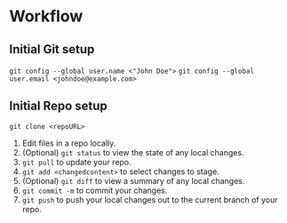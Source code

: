 # Workflow

## Initial Git setup
`git config --global user.name <"John Doe">`
`git config --global user.email <johndoe@example.com>`

## Initial Repo setup

`git clone <repoURL>`

1. Edit files in a repo locally.
2. (Optional) `git status` to view the state of any local changes.
3. `git pull` to update your repo.
3. `git add <changedcontent>` to select changes to stage.
4. (Optional) `git diff` to view a summary of any local changes.
5. `git commit -m` to commit your changes.
6. `git push` to push your local changes out to the current branch of your repo.
